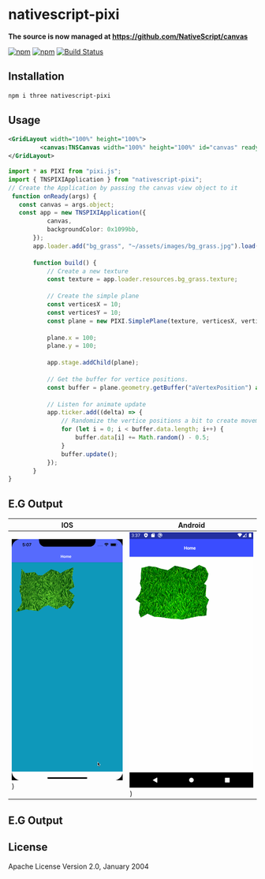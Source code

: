 # nativescript-pixi

**The source is now managed at https://github.com/NativeScript/canvas**

[![npm](https://img.shields.io/npm/v/nativescript-pixi.svg)](https://www.npmjs.com/package/nativescript-pixi)
[![npm](https://img.shields.io/npm/dt/nativescript-pixi.svg?label=npm%20downloads)](https://www.npmjs.com/package/nativescript-pixi)
[![Build Status](https://travis-ci.org/triniwiz/nativescript-pixi.svg?branch=master)](https://travis-ci.org/triniwiz/nativescript-pixi)

## Installation

```bash
npm i three nativescript-pixi
```

## Usage

```xml
<GridLayout width="100%" height="100%">
         <canvas:TNSCanvas width="100%" height="100%" id="canvas" ready="onReady"/>
</GridLayout>
```

```typescript
import * as PIXI from "pixi.js";
import { TNSPIXIApplication } from "nativescript-pixi";
// Create the Application by passing the canvas view object to it
 function onReady(args) {
   const canvas = args.object;
   const app = new TNSPIXIApplication({
           canvas,
           backgroundColor: 0x1099bb,
       });
       app.loader.add("bg_grass", "~/assets/images/bg_grass.jpg").load(build);
   
       function build() {
           // Create a new texture
           const texture = app.loader.resources.bg_grass.texture;
   
           // Create the simple plane
           const verticesX = 10;
           const verticesY = 10;
           const plane = new PIXI.SimplePlane(texture, verticesX, verticesY);
   
           plane.x = 100;
           plane.y = 100;
   
           app.stage.addChild(plane);
   
           // Get the buffer for vertice positions.
           const buffer = plane.geometry.getBuffer("aVertexPosition") as any;
   
           // Listen for animate update
           app.ticker.add((delta) => {
               // Randomize the vertice positions a bit to create movement.
               for (let i = 0; i < buffer.data.length; i++) {
                   buffer.data[i] += Math.random() - 0.5;
               }
               buffer.update();
           });
       }
}
```

## E.G Output
| IOS                                     | Android                                      |
| --------------------------------------- | -------------------------------------------- |
| ![ios](ss/ss_ios.gif?raw=true)) | ![android](ss/ss_android.gif?raw=true)) |


## E.G Output




## License

Apache License Version 2.0, January 2004
